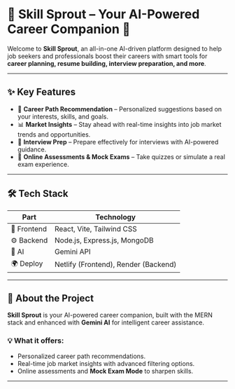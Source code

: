 # 🌱 Skill Sprout – Your AI-Powered Career Companion 🚀

Welcome to **Skill Sprout**, an all-in-one AI-driven platform designed to help job seekers and professionals boost their careers with smart tools for **career planning, resume building, interview preparation, and more**.  

---

## ✨ Key Features

- 🎯 **Career Path Recommendation** – Personalized suggestions based on your interests, skills, and goals.  
- 📊 **Market Insights** – Stay ahead with real-time insights into job market trends and opportunities.  
- 🤝 **Interview Prep** – Prepare effectively for interviews with AI-powered guidance.  
- 📝 **Online Assessments & Mock Exams** – Take quizzes or simulate a real exam experience.  

---

## 🛠 Tech Stack

| Part        | Technology                         |
|-------------|-----------------------------------|
| 🎨 Frontend | React, Vite, Tailwind CSS         |
| ⚙️ Backend  | Node.js, Express.js, MongoDB      |
| 🤖 AI       | Gemini API                        |
| 🌍 Deploy   | Netlify (Frontend), Render (Backend) |

---

## 📖 About the Project

**Skill Sprout** is your AI-powered career companion, built with the MERN stack and enhanced with **Gemini AI** for intelligent career assistance.  

### 💡 What it offers:
- Personalized career path recommendations.   
- Real-time job market insights with advanced filtering options.  
- Online assessments and **Mock Exam Mode** to sharpen skills.  

---



